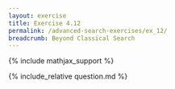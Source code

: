 ```yaml
---
layout: exercise
title: Exercise 4.12
permalink: /advanced-search-exercises/ex_12/
breadcrumb: Beyond Classical Search
---
```


{% include mathjax_support %}

<div><i class="arrow-up loader" data-chapter="advanced-search-exercises" data-exercise="ex_12" data-rating="0"></i></div>
{% include_relative question.md %}
